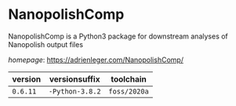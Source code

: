 # NanopolishComp

NanopolishComp is a Python3 package for downstream analyses of Nanopolish output files

*homepage*: <https://adrienleger.com/NanopolishComp/>

version | versionsuffix | toolchain
--------|---------------|----------
``0.6.11`` | ``-Python-3.8.2`` | ``foss/2020a``
